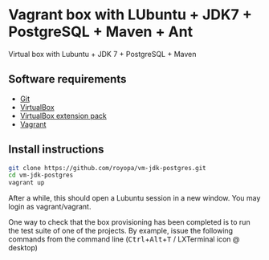 Vagrant box with LUbuntu + JDK7 + PostgreSQL + Maven + Ant
===========

Virtual box with Lubuntu + JDK 7 + PostgreSQL + Maven

Software requirements
---------------------

* [Git](http://git-scm.com/book/en/v2/Getting-Started-Installing-Git)
* [VirtualBox](https://www.virtualbox.org/wiki/Downloads)
* [VirtualBox extension pack](https://www.virtualbox.org/wiki/Downloads)
* [Vagrant](https://www.vagrantup.com/downloads.html)


Install instructions
---------------

~~~bash
git clone https://github.com/royopa/vm-jdk-postgres.git
cd vm-jdk-postgres
vagrant up
~~~

After a while, this should open a Lubuntu session in a new window. You may login as vagrant/vagrant.

One way to check that the box provisioning has been completed is to run the test suite of one of the projects. By example, issue the following commands from the command line (<kbd>Ctrl</kbd>+<kbd>Alt</kbd>+<kbd>T</kbd> / LXTerminal icon @ desktop)
